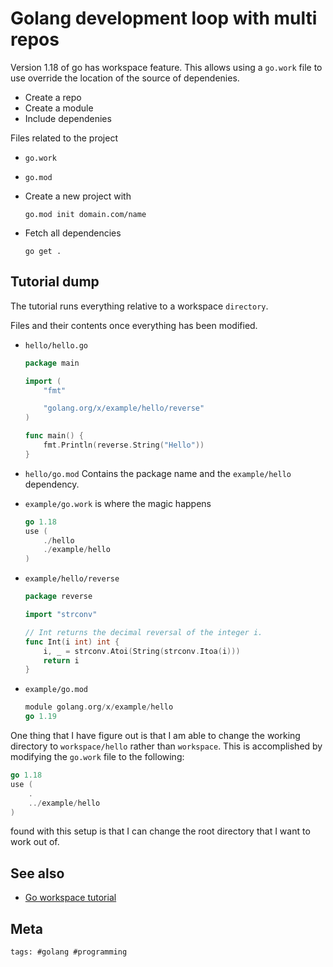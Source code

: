 # Golang development loop with multi repos

Version 1.18 of go has workspace feature. This allows using a `go.work` file to
use override the location of the source of dependenies.

- Create a repo
- Create a module
- Include dependenies

Files related to the project

- `go.work`
- `go.mod`

- Create a new project with

  `go.mod init domain.com/name`

- Fetch all dependencies

  `go get .`

## Tutorial dump

The tutorial runs everything relative to a workspace `directory`.

Files and their contents once everything has been modified.

- `hello/hello.go`

  ```go
  package main

  import (
      "fmt"

      "golang.org/x/example/hello/reverse"
  )

  func main() {
      fmt.Println(reverse.String("Hello"))
  }
  ```

- `hello/go.mod` Contains the package name and the `example/hello` dependency.

- `example/go.work` is where the magic happens

  ```go
  go 1.18
  use (
      ./hello
      ./example/hello
  )
  ```

- `example/hello/reverse`

  ```go
  package reverse

  import "strconv"

  // Int returns the decimal reversal of the integer i.
  func Int(i int) int {
      i, _ = strconv.Atoi(String(strconv.Itoa(i)))
      return i
  }
  ```

- `example/go.mod`

  ```go
  module golang.org/x/example/hello
  go 1.19
  ```

One thing that I have figure out is that I am able to change the working
directory to `workspace/hello` rather than `workspace`. This is accomplished by
modifying the `go.work` file to the following:

```go
go 1.18
use (
    .
    ../example/hello
)
```

found with this setup is that I can change the root directory that I want to
work out of.

## See also

- [Go workspace tutorial](https://go.dev/doc/tutorial/workspaces)

## Meta

    tags: #golang #programming
